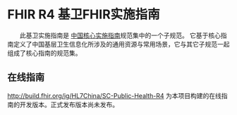 # FHIR R4 基卫FHIR实施指南

&emsp;&emsp;此基卫实施指南是 [中国核心实施指南](http://build.fhir.org/ig/HL7China/CN-CORE-R4/)规范集中的一个子规范。
它基于核心指南定义了中国基层卫生信息化所涉及的通用资源与常用场景，它与其它子规范一起组成了核心指南的规范集。

## 在线指南  

http://build.fhir.org/ig/HL7China/SC-Public-Health-R4    为本项目构建的在线指南的开发版本。正式发布版本尚未发布。
